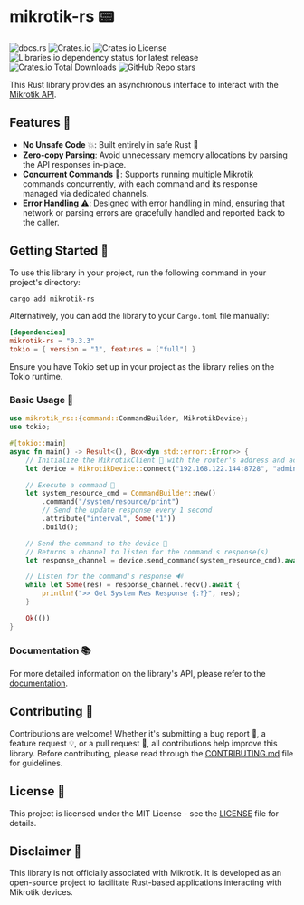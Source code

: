 # mikrotik-rs 📟

![docs.rs](https://img.shields.io/docsrs/mikrotik-rs)
![Crates.io](https://img.shields.io/crates/v/mikrotik-rs)
![Crates.io License](https://img.shields.io/crates/l/mikrotik-rs)
![Libraries.io dependency status for latest release](https://img.shields.io/librariesio/release/cargo/mikrotik-rs)
![Crates.io Total Downloads](https://img.shields.io/crates/d/mikrotik-rs)
![GitHub Repo stars](https://img.shields.io/github/stars/ferrohd/mikrotik-rs)

This Rust library provides an asynchronous interface to interact with the [Mikrotik API](https://wiki.mikrotik.com/wiki/Manual:API).

## Features 🌟

- **No Unsafe Code** 💥: Built entirely in safe Rust 🦀
- **Zero-copy Parsing**: Avoid unnecessary memory allocations by parsing the API responses in-place.
- **Concurrent Commands** 🚦: Supports running multiple Mikrotik commands concurrently, with each command and its response managed via dedicated channels.
- **Error Handling** ⚠️: Designed with error handling in mind, ensuring that network or parsing errors are gracefully handled and reported back to the caller.

## Getting Started 🚀

To use this library in your project, run the following command in your project's directory:

```bash
cargo add mikrotik-rs
```

Alternatively, you can add the library to your `Cargo.toml` file manually:

```toml
[dependencies]
mikrotik-rs = "0.3.3"
tokio = { version = "1", features = ["full"] }
```

Ensure you have Tokio set up in your project as the library relies on the Tokio runtime.

### Basic Usage 📖

```rust
use mikrotik_rs::{command::CommandBuilder, MikrotikDevice};
use tokio;

#[tokio::main]
async fn main() -> Result<(), Box<dyn std::error::Error>> {
    // Initialize the MikrotikClient 🤖 with the router's address and access credentials
    let device = MikrotikDevice::connect("192.168.122.144:8728", "admin", Some("admin")).await?;

    // Execute a command 📝
    let system_resource_cmd = CommandBuilder::new()
        .command("/system/resource/print")
        // Send the update response every 1 second
        .attribute("interval", Some("1"))
        .build();

    // Send the command to the device 📡
    // Returns a channel to listen for the command's response(s)
    let response_channel = device.send_command(system_resource_cmd).await;

    // Listen for the command's response 🔊
    while let Some(res) = response_channel.recv().await {
        println!(">> Get System Res Response {:?}", res);
    }

    Ok(())
}
```

### Documentation 📚

For more detailed information on the library's API, please refer to the [documentation](https://docs.rs/mikrotik-rs).

## Contributing 🤝

Contributions are welcome! Whether it's submitting a bug report 🐛, a feature request 💡, or a pull request 🔄, all contributions help improve this library. Before contributing, please read through the [CONTRIBUTING.md](CONTRIBUTING.md) file for guidelines.

## License 📝

This project is licensed under the MIT License - see the [LICENSE](LICENSE) file for details.

## Disclaimer 🚫

This library is not officially associated with Mikrotik. It is developed as an open-source project to facilitate Rust-based applications interacting with Mikrotik devices.
